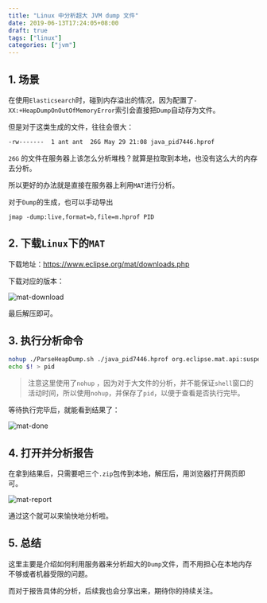 ```yaml
---
title: "Linux 中分析超大 JVM dump 文件"
date: 2019-06-13T17:24:05+08:00
draft: true
tags: ["linux"]
categories: ["jvm"]
---
```


## 1. 场景

在使用``Elasticsearch``时，碰到内存溢出的情况，因为配置了``-XX:+HeapDumpOnOutOfMemoryError``索引会直接把``Dump``自动存为文件。

但是对于这类生成的文件，往往会很大：

```bash
-rw-------  1 ant ant  26G May 29 21:08 java_pid7446.hprof
```

``26G`` 的文件在服务器上该怎么分析堆栈？就算是拉取到本地，也没有这么大的内存去分析。

所以更好的办法就是直接在服务器上利用``MAT``进行分析。

对于``Dump``的生成，也可以手动导出

```bas
jmap -dump:live,format=b,file=m.hprof PID
```

## 2. 下载``Linux``下的``MAT``

下载地址：<https://www.eclipse.org/mat/downloads.php> 

下载对应的版本：

![mat-download](/mat-download.png)

最后解压即可。

## 3. 执行分析命令

```bash
nohup ./ParseHeapDump.sh ./java_pid7446.hprof org.eclipse.mat.api:suspects org.eclipse.mat.api:overview org.eclipse.mat.api:top_components &
echo $! > pid
```

> 注意这里使用了``nohup`` ，因为对于大文件的分析，并不能保证``shell``窗口的活动时间，所以使用``nohup``，并保存了``pid``，以便于查看是否执行完毕。

等待执行完毕后，就能看到结果了：

![mat-done](/mat-done.png)

## 4. 打开并分析报告

在拿到结果后，只需要吧三个``.zip``包传到本地，解压后，用浏览器打开网页即可。

![mat-report](/mat-report.png)

通过这个就可以来愉快地分析啦。

## 5. 总结

这里主要是介绍如何利用服务器来分析超大的``Dump``文件，而不用担心在本地内存不够或者机器受限的问题。

而对于报告具体的分析，后续我也会分享出来，期待你的持续关注。